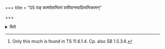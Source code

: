 +++
title = "05 यङ् कामयेताभितरं वसीयान्स्यादित्यभिक्रामन्"

+++

<details><summary>थिते</summary>

5. In the case (of a sacrificer) about whom (the Adhvaryu) desires, “May (the sacrificer) be wealthier, he should offer (each fore-offering) while stepping forward[^1]." (In the case of a sacrificer) about whom (the Adhvaryu) desires, “May (the sacrificer) be more poor” (he should offer each fore-offering) while stepping backwards. In the case (of a sacrificer) about whom (the Adhvaryu) desires, “May (the sacrificer) be neither wealthier nor poorer, (he should offer each fore-offering), standing at the same place."  

[^1]: Only this much is found in TS 11.6.1.4. Cp. also ŚB 1.5.3.6.
</details>
